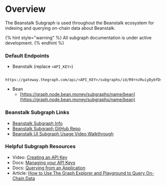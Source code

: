 # Overview

The Beanstalk Subgraph is used throughout the Beanstalk ecosystem for indexing and querying on-chain data about Beanstalk.

{% hint style="warning" %}
All subgraph documentation is under active development.
{% endhint %}

### Default Endpoints

* Beanstalk (replace `<API_KEY>`)

```url

https://gateway.thegraph.com/api/<API_KEY>/subgraphs/id/R9rnzRuiyDybfDsZfoM7eA9w8WuHtZKbroGrgWwDw1d
```

* Bean
  * [https://graph.node.bean.money/subgraphs/name/bean](https://graph.node.bean.money/subgraphs/name/bean)

### Beanstalk Subgraph Links

* [Beanstalk Subgraph Info](https://thegraph.com/explorer/subgraphs/R9rnzRuiyDybfDsZfoM7eA9w8WuHtZKbroGrgWwDw1d)
* [Beanstalk Subgraph GitHub Repo](https://github.com/BeanstalkFarms/Beanstalk-Subgraph)
* [Beanstalk UI Subgraph Usage Video Walkthrough](../misc/videos.md)

### **Helpful Subgraph Resources**

* Video: [Creating an API Key](https://www.youtube.com/watch?v=UrfIpm-Vlgs)
* Docs: [Managing your API Keys](https://thegraph.com/docs/en/studio/managing-api-keys/)
* Docs: [Querying from an Application](https://thegraph.com/docs/en/developer/querying-from-your-app/)
* Article: [How to Use The Graph Explorer and Playground to Query On-Chain Data](https://medium.com/@chidubem\_/how-to-query-on-chain-data-with-the-graph-f8507488215)
